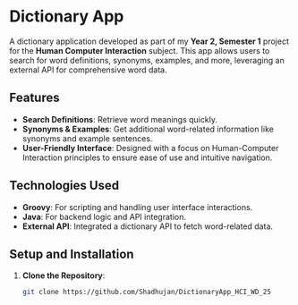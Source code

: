 # Dictionary App

A dictionary application developed as part of my **Year 2, Semester 1** project for the **Human Computer Interaction** subject. This app allows users to search for word definitions, synonyms, examples, and more, leveraging an external API for comprehensive word data.

## Features
- **Search Definitions**: Retrieve word meanings quickly.
- **Synonyms & Examples**: Get additional word-related information like synonyms and example sentences.
- **User-Friendly Interface**: Designed with a focus on Human-Computer Interaction principles to ensure ease of use and intuitive navigation.

## Technologies Used
- **Groovy**: For scripting and handling user interface interactions.
- **Java**: For backend logic and API integration.
- **External API**: Integrated a dictionary API to fetch word-related data.

## Setup and Installation
1. **Clone the Repository**:
   ```bash
   git clone https://github.com/Shadhujan/DictionaryApp_HCI_WD_25
